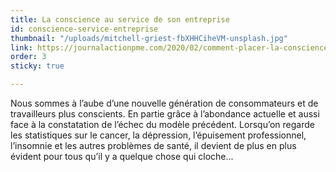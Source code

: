 ```yaml
---
title: La conscience au service de son entreprise
id: conscience-service-entreprise
thumbnail: "/uploads/mitchell-griest-fbXHHCiheVM-unsplash.jpg"
link: https://journalactionpme.com/2020/02/comment-placer-la-conscience-au-service-de-son-entreprise/
order: 3
sticky: true

---
```

Nous sommes à l’aube d’une nouvelle génération de consommateurs et de travailleurs plus conscients. En partie grâce à l’abondance actuelle et aussi face à la constatation de l’échec du modèle précédent. Lorsqu’on regarde les statistiques sur le cancer, la dépression, l’épuisement professionnel, l’insomnie et les autres problèmes de santé, il devient de plus en plus évident pour tous qu’il y a quelque chose qui cloche...
